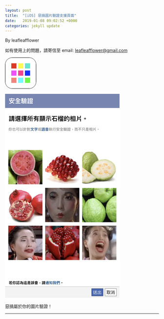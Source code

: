 ```yaml
---
layout: post
title:  "[iOS] 惡搞圖片驗證支援頁面"
date:   2019-01-08 09:02:52 +0000
categories: jekyll update
---
```

By leafleafflower  

如有使用上的問題，請寄信至
email: leafleafflower@gmail.com

<img src="/assets/惡搞圖片驗證/icon.png" width="100" height="100" style="border-radius:22.5%;border-color:#000000;border-style:solid;border-width:0.5px">

![view](/assets/惡搞圖片驗證/石榴.png)

惡搞屬於你的圖片驗證！



-------------------------------------------------------  
[Amblyopia-Training-App-Store]: https://itunes.apple.com/au/app/amblyopia-training/id1320619131?mt=8&ign-mpt=uo%3D2
[帶路雞Pro-App-Store]: https://appsto.re/tw/kp-Sfb.i
[帶路雞-App-Store]: https://appsto.re/tw/amD6eb.i

